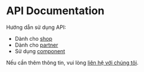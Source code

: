# API Documentation

Hướng dẫn sử dụng API:

* Dành cho [shop](broken-reference)
* Dành cho [partner](broken-reference)
* Sử dụng [component](broken-reference)

Nếu cần thêm thông tin, vui lòng [liên hệ với chúng tôi](https://api-eship-dev.sobanhang.com/doc/contact-us.html).

